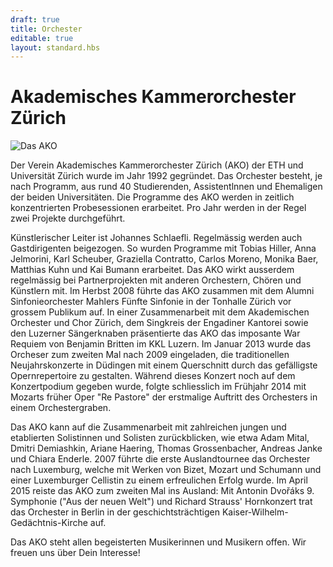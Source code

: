 ```yaml
---
draft: true
title: Orchester
editable: true
layout: standard.hbs
---
```

# Akademisches Kammerorchester Zürich

![Das AKO](/images/ako-2010.jpg)

Der Verein Akademisches Kammerorchester Zürich (AKO) der ETH und Universität Zürich wurde im Jahr 1992 gegründet. Das Orchester besteht, je nach Programm, aus rund 40 Studierenden, Assistentlnnen und Ehemaligen der beiden Universitäten. Die Programme des AKO werden in zeitlich konzentrierten Probesessionen erarbeitet. Pro Jahr werden in der Regel zwei Projekte durchgeführt.

Künstlerischer Leiter ist Johannes Schlaefli. Regelmässig werden auch Gastdirigenten beigezogen. So wurden Programme mit Tobias Hiller, Anna Jelmorini, Karl Scheuber, Graziella Contratto, Carlos Moreno, Monika Baer, Matthias Kuhn und Kai Bumann erarbeitet. Das AKO wirkt ausserdem regelmässig bei Partnerprojekten mit anderen Orchestern, Chören und Künstlern mit. Im Herbst 2008 führte das AKO zusammen mit dem Alumni Sinfonieorchester Mahlers Fünfte Sinfonie in der Tonhalle Zürich vor grossem Publikum auf. In einer Zusammenarbeit mit dem Akademischen Orchester und Chor Zürich, dem Singkreis der Engadiner Kantorei sowie den Luzerner Sängerknaben präsentierte das AKO das imposante War Requiem von Benjamin Britten im KKL Luzern. Im Januar 2013 wurde das Orcheser zum zweiten Mal nach 2009 eingeladen, die traditionellen Neujahrskonzerte in Düdingen mit einem Querschnitt durch das gefälligste Opernrepertoire zu gestalten. Während dieses Konzert noch auf dem Konzertpodium gegeben wurde, folgte schliesslich im Frühjahr 2014 mit Mozarts früher Oper "Re Pastore" der erstmalige Auftritt des Orchesters in einem Orchestergraben.

Das AKO kann auf die Zusammenarbeit mit zahlreichen jungen und etablierten Solistinnen und Solisten zurückblicken, wie etwa Adam Mital, Dmitri Demiashkin, Ariane Haering, Thomas Grossenbacher, Andreas Janke und Chiara Enderle. 2007 führte die erste Auslandtournee das Orchester nach Luxemburg, welche mit Werken von Bizet, Mozart und Schumann und einer Luxemburger Cellistin zu einem erfreulichen Erfolg wurde. Im April 2015 reiste das AKO zum zweiten Mal ins Ausland: Mit Antonin Dvořáks 9. Symphonie ("Aus der neuen Welt") und Richard Strauss' Hornkonzert trat das Orchester in Berlin in der geschichtsträchtigen Kaiser-Wilhelm-Gedächtnis-Kirche auf.

Das AKO steht allen begeisterten Musikerinnen und Musikern offen. Wir freuen uns über Dein Interesse!

